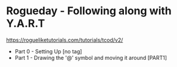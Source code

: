 # Rogueday - Following along with Y.A.R.T

https://rogueliketutorials.com/tutorials/tcod/v2/

* Part 0 - Setting Up [no tag]
* Part 1 - Drawing the '@' symbol and moving it around [PART1]


